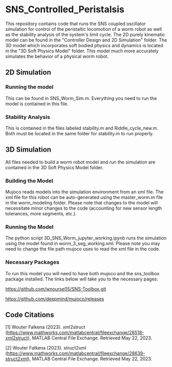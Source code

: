 # SNS_Controlled_Peristalsis
This repository contains code that runs the SNS coupled oscillator simulation for control of the peristaltic locomotion of a worm robot as well as the stability analysis of the system's limit cycle. The 2D purely kinematic model can be found in the "Controller Design and 2D Simulation" folder. The 3D model which incorporates soft bodied physics and dynamics is located in the "3D Soft Physics Model" folder. This model much more accurately simulates the behavior of a physical worm robot.

## 2D Simulation
### Running the model
This can be found in SNS_Worm_Sim.m. Everything you need to run the model is contained in this file.

### Stability Analysis
This is contained in the files labeled stability.m and Riddle_cycle_new.m. Both must be located in the same folder for stability.m to run properly.

## 3D Simulation
All files needed to build a worm robot model and run the simulation are contained in the 3D Soft Physics Model folder.

### Building the Model
Mujoco reads models into the simulation environment from an xml file. The xml file for this robot can be auto-generated using the master_worm.m file in the worm_modeling folder. Please note that changes to the model will necessitate minor changes to the code (accounting for new sensor length tolerances, more segments, etc.).

### Running the Model
The python script 3D_SNS_Worm_jupyter_working.ipynb runs the simulation using the model found in worm_3_seg_working.xml. Please note you may need to change the file path mujoco uses to read the xml file in the code.

### Necessary Packages
To run this model you will need to have both mujoco and the sns_toolbox package installed. The links below will take you to the necessary pages:

https://github.com/wnourse05/SNS-Toolbox.git

https://github.com/deepmind/mujoco/releases

## Code Citations
[1]  Wouter Falkena (2023). xml2struct (https://www.mathworks.com/matlabcentral/fileexchange/28518-xml2struct), MATLAB Central File Exchange. Retrieved May 22, 2023.

[2]  Wouter Falkena (2023). struct2xml (https://www.mathworks.com/matlabcentral/fileexchange/28639-struct2xml), MATLAB Central File Exchange. Retrieved May 22, 2023.
